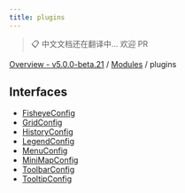 ```yaml
---
title: plugins
---
```


> 📋 中文文档还在翻译中... 欢迎 PR

[Overview - v5.0.0-beta.21](../README.zh.md) / [Modules](../modules.zh.md) / plugins

## Interfaces

- [FisheyeConfig](../interfaces/plugins/FisheyeConfig.zh.md)
- [GridConfig](../interfaces/plugins/GridConfig.zh.md)
- [HistoryConfig](../interfaces/plugins/HistoryConfig.zh.md)
- [LegendConfig](../interfaces/plugins/LegendConfig.zh.md)
- [MenuConfig](../interfaces/plugins/MenuConfig.zh.md)
- [MiniMapConfig](../interfaces/plugins/MiniMapConfig.zh.md)
- [ToolbarConfig](../interfaces/plugins/ToolbarConfig.zh.md)
- [TooltipConfig](../interfaces/plugins/TooltipConfig.zh.md)
